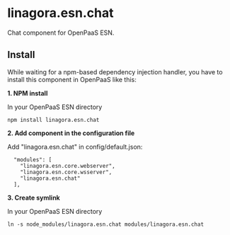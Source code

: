 # linagora.esn.chat

Chat component for OpenPaaS ESN.

## Install

While waiting for a npm-based dependency injection handler, you have to install this component in OpenPaaS like this:

**1. NPM install**

In your OpenPaaS ESN directory

    npm install linagora.esn.chat

**2. Add component in the configuration file**

Add "linagora.esn.chat" in config/default.json:

      "modules": [
        "linagora.esn.core.webserver",
        "linagora.esn.core.wsserver",
        "linagora.esn.chat"
      ],

**3. Create symlink**

In your OpenPaaS ESN directory

    ln -s node_modules/linagora.esn.chat modules/linagora.esn.chat

